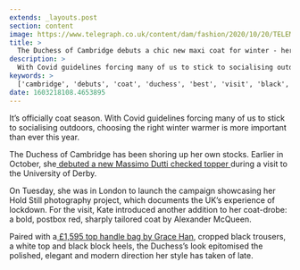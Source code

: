```yaml
--- 
extends: _layouts.post 
section: content 
image: https://www.telegraph.co.uk/content/dam/fashion/2020/10/20/TELEMMGLPICT000242393209-xlarge_trans_NvBQzQNjv4BqliN23Tsm_KNDgkFogXQB-bV9HSjFEWOaHXexo2HSIgg.jpeg?imwidth=1200 
title: > 
  The Duchess of Cambridge debuts a chic new maxi coat for winter - here are the best ones to try now 
description: > 
  With Covid guidelines forcing many of us to stick to socialising outdoors, choosing the right winter warmer is more important than ever this year.Earlier in October, she debuted a new Massimo Dutti checked topper during a visit to the University of Derby.On Tuesday, she was in London to launch the campaign showcasing her Hold Still photography project, which documents the UK’s experience of lockdown.For the visit, Kate introduced another addition to her coat-drobe: a bold, postbox red, sharply tailored coat by Alexander McQueen.Paired with a £1,595 top handle bag by Grace Han, cropped black trousers, a white top and black block heels, the Duchess’s look epitomised the polished, elegant and modern direction her style has taken of late. 
keywords: > 
  ['cambridge', 'debuts', 'coat', 'duchess', 'best', 'visit', 'black', 'yearthe', 'maxi', 'university', 'chic', 'trousers', 'white', 'uks', 'ones', 'winter', 'try', 'warmer'] 
date: 1603218108.4653895 
--- 
```

<div><p>It&#8217;s officially coat&#160;season. With Covid guidelines forcing many of us to stick to socialising outdoors, choosing the right winter warmer&#160;is more important than ever this year.&#160;</p>
<p>The Duchess of Cambridge has been shoring up her own stocks. Earlier in October, she<a href="https://www.telegraph.co.uk/fashion/royals/duchess-cambridges-249-coat-tell-us-new-grown-up-style/"> debuted a new Massimo Dutti checked topper </a>during a visit to the University of Derby.</p>
<p>On Tuesday, she was in London to launch the campaign showcasing her Hold Still photography project, which documents the UK&#8217;s experience of lockdown.&#160;For the visit, Kate introduced another addition to her coat-drobe: a bold, postbox red, sharply tailored coat by Alexander McQueen.</p>
<p>Paired with a<a href="https://gracehan.shop/collections/handbags/products/love-letter-small-top-handle-black"> &#163;1,595 top handle bag by Grace Han</a>, cropped black trousers, a white top&#160;and black block heels, the Duchess&#8217;s look epitomised the polished, elegant and modern direction her style has taken of late.&#160;</p>
</div>